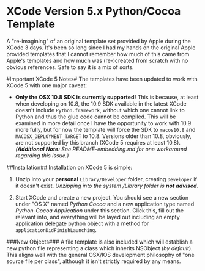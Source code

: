 XCode Version 5.x Python/Cocoa Template
=======================================
A "re-imagining" of an original template set provided by Apple during the XCode 3 days.
It's been so long since I had my hands on the original Apple provided templates that I cannot remember
how much of this came from Apple's templates and how much was (re-)created from scratch with no
obvious references. Safe to say it is a mix of sorts.

#Important XCode 5 Notes#
The templates have been updated to work with XCode 5 with one major caveat:

  * __Only the OSX 10.8 SDK is currently supported!__ This is because, at least when developing on 10.8, the 10.9
    SDK available in the latest XCode doesn't include `Python.framework`, without which one cannot link to Python and
    thus the glue code cannot be compiled. This will be examined in more detail once I have the opportunity to work
    with 10.9 more fully, but for now the template will force the SDK to `macos10.8` and `MACOSX_DEPLOYMENT_TARGET`
    to 10.8. Versions older than 10.8, obviously, are not supported by this branch (XCode 5 requires at least 10.8).
    _(**Additional Note:** See README-embedding.md for one workaround regarding this issue.)_

##Installation##
Installation on XCode 5 is simple:

1. Unzip into your __personal__ `Library/Developer` folder, creating `Developer` if it doesn't exist. _Unzipping into the system /Library folder is **not advised**_.

2. Start XCode and create a new project. You should see a new section under "OS X" named _Python Cocoa_ and a new application type named _Python-Cocoa Application_ under this section. Click this, fill out the relevant info, and everything will be layed out including an empty application delegate python object with a method for `applicationDidFinishLaunching`.

###New Objects###
A file template is also included which will establish a new python file representing a class which inherits NSObject (*by default*).
This aligns well with the general OSX/IOS development philosophy of "one source file per class", although it isn't strictly required
by any means.

[PyObjc]: http://pythonhosted.org/pyobjc/